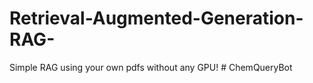# Retrieval-Augmented-Generation-RAG-
Simple RAG using your own pdfs without any GPU!
#   C h e m Q u e r y B o t  
 